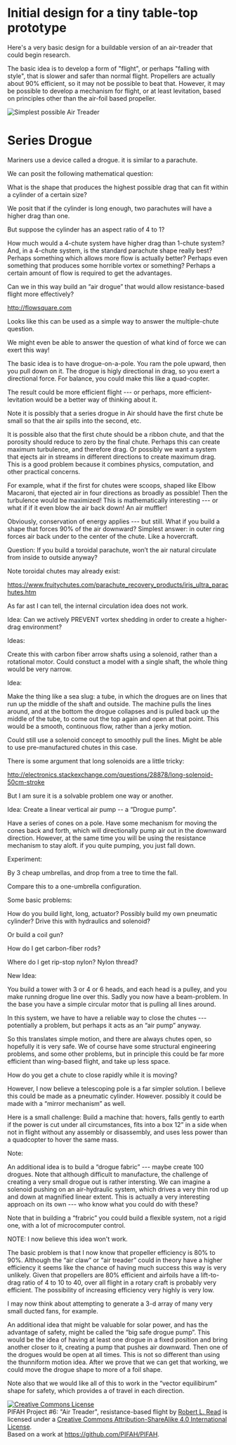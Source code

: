 # Initial design for a tiny table-top prototype

Here's a very basic design for a buildable version of an air-treader that could begin research.

The basic idea is to develop a form of "flight", or perhaps "falling with style", that is slower and safer than normal flight.
Propellers are actually about 90% efficient, so it may not be possible to beat that.  However, it may be possible 
to develop a mechanism for flight, or at least levitation, based on principles other than the air-foil based propeller.

![Simplest possible Air Treader](https://user-images.githubusercontent.com/5296671/56735427-0ebc8000-672b-11e9-901e-f21e87ff53c2.png)


# Series Drogue

Mariners use a device called a drogue.  it is similar to a parachute.

We can posit the following mathematical question:

What is the shape that produces the highest possible drag that can fit within a cylinder of a certain size?

We posit that if the cylinder is long enough, two parachutes will have a higher drag than one.

But suppose the cylinder has an aspect ratio of 4 to 1?

How much would a 4-chute system have higher drag than 1-chute system?  And, in a 4-chute system, is the standard parachute shape really best?  Perhaps something which allows more flow is actually better?  Perhaps even something that produces some horrible vortex or something?  Perhaps a certain amount of flow is required to get the advantages.

Can we in this way build an “air drogue” that would allow resistance-based flight more effectively?


http://flowsquare.com

Looks like this can be used as a simple way to answer the multiple-chute question.

We might even be able to answer the question of what kind of force we can exert this way!

The basic idea is to have drogue-on-a-pole.  You ram the pole upward, then you pull down on it.  The drogue is higly directional in drag, so you exert a directional force.  For balance, you could make this like a quad-copter.

The result could be more efficient flight --- or perhaps, more efficient-levitation would be a better way of thinking about it.

Note it is possibly that a series drogue in Air should have the first chute be small so that the air spills into the second, etc.

It is possible also that the first chute should be a ribbon chute, and that the porosity should reduce to zero by the final chute.  Perhaps this can create maximum turbulence, and therefore drag.  Or possibly we want a system that ejects air in streams in different directions to create maximum drag.  This is a good problem because it combines physics, computation, and other practical concerns.

For example, what if the first for chutes were scoops, shaped like Elbow Macaroni, that ejected air in four directions as broadly as possible!  Then the turbulence would be maximized!  This is mathematically interesting --- or what if if it even blow the air back down!  An air muffler!

Obviously, conservation of energy applies --- but still.  What if you build a shape that forces 90% of the air downward?  Simplest answer: in outer ring forces air back under to the center of the chute.  Like a hovercraft.



Question:  If you build a toroidal parachute, won’t the air natural circulate from inside to outside anyway?

Note toroidal chutes may already exist:

https://www.fruitychutes.com/parachute_recovery_products/iris_ultra_parachutes.htm

As far ast I can tell, the internal circulation idea does not work.

Idea: Can we actively PREVENT vortex shedding in order to create a higher-drag environment?

Ideas:

Create this with carbon fiber arrow shafts using a solenoid, rather than a rotational motor.  Could constuct a model with a single shaft, the whole thing would be very narrow.

Idea:

Make the thing like a sea slug: a tube, in which the drogues are on lines that run up the middle of the shaft and outside.  The machine pulls the lines around, and at the bottom the drogue collapses and is pulled back up the middle of the tube, to come out the top again and open at that point.  This would be a smooth, continuous flow, rather than a jerky motion.

Could still use a solenoid concept to smoothly pull the lines.  Might be able to use pre-manufactured chutes in this case.



There is some argument that long solenoids are a little tricky:

http://electronics.stackexchange.com/questions/28878/long-solenoid-50cm-stroke

But I am sure it is a solvable problem one way or another.

Idea:  Create a linear vertical air pump -- a “Drogue pump”.

Have a series of cones on a pole.  Have some mechanism for moving the cones back and forth, which will directionally pump air out in the downward direction.  However, at the same time you will be using the resistance mechanism to stay aloft.  if you quite pumping, you just fall down.


Experiment:

By 3 cheap umbrellas, and drop from a tree to time the fall.

Compare this to a one-umbrella configuration.

Some basic problems:

How do you build light, long, actuator?  Possibly build my own pneumatic cylinder?  Drive this with hydraulics and solenoid?

Or build a coil gun?

How do I get carbon-fiber rods?

Where do I get rip-stop nylon?  Nylon thread?

New Idea:

You build a tower with 3 or 4 or 6 heads, and each head is a pulley, and you make running drogue line over this. Sadly you now have a beam-problem.  In the base you have a simple circular motor that is pulling all lines around.



In this system, we have to have a reliable way to close the chutes --- potentially a problem, but perhaps it acts as an “air pump” anyway.

So this translates simple motion, and there are always chutes open, so hopefully it is very safe.  We of course have some structural engineering problems, and some other problems, but in principle this could be far more efficient than wing-based flight, and take up less space.

How do you get a chute to close rapidly while it is moving?

However, I now believe a telescoping pole is a far simpler solution.  I believe this could be made as a pneumatic cylinder.  However. possibly it could be made with a “mirror mechanism” as well.

Here is a small challenge: 
Build a machine that:
hovers,
falls gently to earth if the power is cut under all circumstances,
fits into a box 12” in a side when not in flight without any assembly or disassembly, and
uses less power than a quadcopter to hover the same mass.

Note:

An additional idea is to build a “drogue fabric” --- maybe create 100 drogues.  Note that although difficult to manufacture, the challenge of creating a very small drogue out is rather intersting.  We can imagine a solenoid pushing on an air-hydraulic system, which drives a very thin rod up and down at magnified linear extent.  This is actually a very interesting approach on its own --- who know what you could do with these?

Note that in building a “frabric” you could build a flexible system, not a rigid one, with a lot of microcomputer control.

NOTE: I now believe this idea won't work.

The basic problem is that I now know that propeller efficiency is 80% to 90%.  Although the “air claw” or “air treader” could in theory have a higher efficiency it seems like the chance of having much success this way is very unlikely.  Given that propellers are 80% efficient and airfoils have a lift-to-drag ratio of 4 to 10 to 40, over all flight in a rotary craft is probably very efficient.  The possibility of increasing efficiency very highly is very low.

I may now think about attempting to generate a 3-d array of many very small ducted fans, for example.

An additional idea that might be valuable for solar power, and has the advantage of safety, might be called the “big safe drogue pump”.  This would be the idea of having at least one drogue in a fixed position and bring another closer to it, creating a pump that pushes air downward.  Then one of the drogues would be open at all times.  This is not so different than using the thunniform motion idea.  After we prove that we can get that working, we could move the drogue shape to more of a foil shape.

Note also that we would like all of this to work in the “vector equilibirum” shape for safety, which provides a of travel in each direction.

<a rel="license" href="http://creativecommons.org/licenses/by-sa/4.0/"><img alt="Creative Commons License" style="border-width:0" src="https://i.creativecommons.org/l/by-sa/4.0/88x31.png" /></a><br /><span xmlns:dct="http://purl.org/dc/terms/" href="http://purl.org/dc/dcmitype/Text" property="dct:title" rel="dct:type">PIFAH Project #6: "Air Treader", resistance-based flight</span> by <a xmlns:cc="http://creativecommons.org/ns#" href="https://github.com/PIFAH/PIFAH" property="cc:attributionName" rel="cc:attributionURL">Robert L. Read</a> is licensed under a <a rel="license" href="http://creativecommons.org/licenses/by-sa/4.0/">Creative Commons Attribution-ShareAlike 4.0 International License</a>.<br />Based on a work at <a xmlns:dct="http://purl.org/dc/terms/" href="https://github.com/PIFAH/PIFAH" rel="dct:source">https://github.com/PIFAH/PIFAH</a>.
